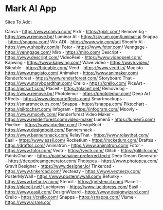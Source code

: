 # Mark AI App

Sites To Add:

Canva - https://www.canva.com/
Pixlr - https://pixlr.com/
Remove.bg - https://www.remove.bg/
Luminar AI - https://skylum.com/luminar-ai
Snappa - https://snappa.com/
Wix ADI - https://www.wix.com/adi
Shopify AI - https://www.shopify.com/ai
Fotor - https://www.fotor.com/
Venngage - https://venngage.com/
Miro - https://miro.com/
Descript - https://www.descript.com/
VideoPeel - https://www.videopeel.com/
Kapwing - https://www.kapwing.com/
Wave.video - https://wave.video/
Biteable - https://biteable.com/
Veed - https://www.veed.io/
Magisto - https://www.magisto.com/
Animaker - https://www.animaker.com/
Renderforest - https://www.renderforest.com/
Storyboard That - https://www.storyboardthat.com/
Crello - https://crello.com/
PicsArt - https://picsart.com/
Placeit - https://placeit.net/
Remove.bg - https://www.remove.bg/
Photolemur - https://photolemur.com/
Deep Art Effects - https://www.deeparteffects.com/
Smartmockups - https://smartmockups.com/
Snappa - https://snappa.com/
Piktochart - https://piktochart.com/
Infogram - https://infogram.com/
Moovly - https://www.moovly.com/
Renderforest Video Maker - https://www.renderforest.com/video-maker
Lumen5 - https://lumen5.com/
Pixelixe - https://www.pixelixe.com/
DesignBold - https://www.designbold.com/
Bannersnack - https://www.bannersnack.com/
RelayThat - https://www.relaythat.com/
Easil - https://www.easil.com/
Rocketium - https://rocketium.com/
Draftss - https://draftss.com/
Animatron - https://www.animatron.com/
Fotor - https://www.fotor.com/
Vectr - https://vectr.com/
Glitch - https://glitch.com/
PaintsChainer - https://paintschainer.preferred.tech/
Deep Dream Generator - https://deepdreamgenerator.com/
Photopea - https://www.photopea.com/
Gravit Designer - https://www.designer.io/
Tinkercad - https://www.tinkercad.com/
Vecteezy - https://www.vecteezy.com/
PosterMyWall - https://www.postermywall.com/
Befunky - https://www.befunky.com/
Stencil - https://getstencil.com/
Placeit - https://placeit.net/
Lucidpress - https://www.lucidpress.com/
Easil - https://www.easil.com/
DesignWizard - https://www.designwizard.com/
Crello - https://crello.com/
Snappa - https://snappa.com/
Visme - https://www.visme.co/